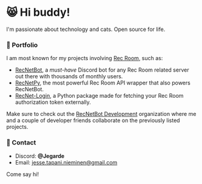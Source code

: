# 😸 Hi buddy!
I'm passionate about technology and cats. Open source for life.


### 📒 Portfolio 
I am most known for my projects involving [Rec Room](https://recroom.com/), such as:
- [RecNetBot](https://github.com/RecNetBot-Development/RecNetBot), a *must-have* Discord bot for any Rec Room related server out there with thousands of monthly users.
- [RecNetPy](https://github.com/RecNetBot-Development/RecNetPy), the most powerful Rec Room API wrapper that also powers RecNetBot.
- [RecNet-Login](https://github.com/Jegarde/RecNet-Login), a Python package made for fetching your Rec Room authorization token externally.

Make sure to check out the [RecNetBot Development](https://github.com/RecNetBot-Development/) organization where me and a couple of developer friends collaborate on the previously listed projects.

### 👋 Contact 
- Discord: **@Jegarde**
- Email: jesse.tapani.nieminen@gmail.com

Come say hi!
<!--
**Jegarde/Jegarde** is a ✨ _special_ ✨ repository because its `README.md` (this file) appears on your GitHub profile.

Here are some ideas to get you started:

- 🔭 I’m currently working on ...
- 🌱 I’m currently learning ...
- 👯 I’m looking to collaborate on ...
- 🤔 I’m looking for help with ...
- 💬 Ask me about ...
- 📫 How to reach me: ...
- 😄 Pronouns: ...
- ⚡ Fun fact: ...
-->

